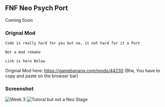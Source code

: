 ## FNF Neo Psych Port

Coming Soon

### Orignal Mod

```markdown
Code is really hard for you but no, it not hard for it a Port

Not a mod remake

Link is here Below
```
Original Mod here: https://gamebanana.com/mods/44230 (Btw, You have to copy and paste on the browser bar)

### Screenshot
![Week 3](https://raw.githubusercontent.com/backpack-dev/FNF-Neo-Psych-Port/gh-pages/image_2021-11-06_142338.png)
![Tutoral but not a Neo Stage](https://github.com/backpack-dev/FNF-Neo-Psych-Port/blob/gh-pages/image_2021-11-06_142807.png?raw=true)
